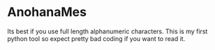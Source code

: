 # AnohanaMes
Its best if you use full length alphanumeric characters.
This is my first python tool so expect pretty bad coding if you want to read it.
